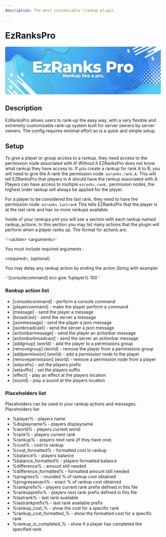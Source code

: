 ```yaml
---
description: The most customizable /rankup plugin
---
```


# EzRanksPro

![](../../.gitbook/assets/title%20%285%29.png)

## Description

EzRanksPro allows users to rank-up the easy way, with a very flexible and extremely customizable rank-up system built for server owners by server owners. The config requires minimal effort an is a quick and simple setup.

## Setup

To give a player or group access to a rankup, they need access to the permission node associated with it! Without it EZRanksPro does not know what rankup they have access to. If you create a rankup for rank A to B, you will need to give the A rank the permission node: `ezranks.rank.A`. This will tell EZRanksPro that players in A should have the rankup associated with A. Players can have access to multiple `ezranks.rank.` permission nodes, the highest order rankup will always be applied for the player.

For a player to be considered the last rank, they need to have the permission node: `ezranks.lastrank` This tells EZRanksPro that the player is at the last rank and has no more rankups available.

Inside of your rankups.yml you will see a section with each rankup named rankup\_actions. In this section you may list many actions that the plugin will perform when a player ranks up. The format for actions are:

 -'&lt;action&gt; &lt;arguments&gt;'

You must include required arguments :

 &lt;required&gt;, \(optional\)

You may delay any rankup action by ending the action String with  example: 

-'\[consolecommand\] eco give %player% 100 '

### Rankup action list

* \[consolecommand\]  - perform a console command
* \[playercommand\]  - make the player perform a command
* \[message\]  - send the player a message
* \[broadcast\]  - send the server a message
* \[jsonmessage\]  - send the player a json message
* \[jsonbroadcast\]  - send the server a json message
* \[actionbarmessage\]  - send the player an actionbar message
* \[actionbarbroadcast\]  - send the server an actionbar message
* \[addgroup\]  \(world\) - add the player to a permissions group
* \[removegroup\]  \(world\) - remove the player from a permissions group
* \[addpermission\]  \(world\) - add a permission node to the player
* \[removepermission\]  \(world\) - remove a permission node from a player
* \[setprefix\]  - set the players prefix
* \[setsuffix\]  - set the players suffix
* \[effect\]  - play an effect at the players location
* \[sound\]    - play a sound at the players location

### Placeholders list

Placeholders can be used in your rankup actions and messages. Placeholders list:

* %player% - players name
* %displayname% - players displayname
* %world% - players current world
* %rank% - players current rank
* %rankup% - players next rank \(if they have one\)
* %cost% - cost to rankup
* %cost\_formatted% - formatted cost to rankup
* %balance% - players balance
* %balance\_formatted% - players formatted balance
* %difference% - amount still needed
* %difference\_formatted% - formatted amount still needed
* %progress% - rounded % of rankup cost obtained
* %progressexact% - exact % of rankup cost obtained
* %rankprefix% - players current rank prefix defined in this file
* %rankupprefix% - players next rank prefix defined in this file
* %lastrank% - last rank available
* %lastrankprefix% - last rank available prefix
* %rankup\_cost\_% - show the cost for a specific rank
* %rankup\_cost\_formatted\_% - show the formatted cost for a specific rank
* %rankup\_is\_completed\_% - show if a player has completed the specified rank

